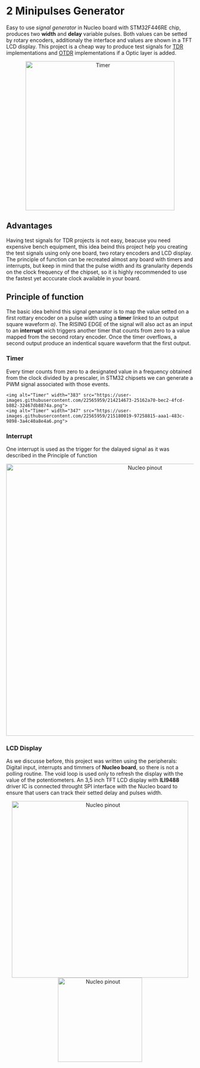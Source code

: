 # 2 Minipulses Generator

Easy to use _signal generator_ in Nucleo board with STM32F446RE chip, produces two **width** and **delay** variable pulses. Both values can be setted by rotary encoders, additionaly the interface and values are shown in a TFT LCD display. 
This project is a cheap way to produce test signals for [TDR](https://en.wikipedia.org/wiki/Time-domain_reflectometer) implementations and [OTDR](https://en.wikipedia.org/wiki/Optical_time-domain_reflectometer)
implementations if a Optic layer is added.
<p align="center">
	<img alt="Timer" width="400" src="https://user-images.githubusercontent.com/22565959/215195166-088dbaa5-6cff-47f3-a320-da5ed666b305.png">
</p>
	

## Advantages 
Having test signals for TDR projects is not easy, beacuse you need expensive bench equipment, this idea beind this project help you creating the test signals using only one board, two rotary encoders and LCD display.  
The principle of function can be recreated almost any board with timers and interrupts, but keep in mind that the pulse width and its granularity depends on the clock frequency of the chipset, so it is highly recommended to use the fastest yet acccurate clock available in your board.

## Principle of function 
The basic idea behind this signal genarator is to map the value setted on a first rottary encoder on a pulse width using a **timer** linked to an output square waveform _a)_. The RISING EDGE of the signal will also act as an input to an **interrupt** wich triggers another timer that counts from zero to a value mapped from the second rotary encoder. Once  the timer overflows, a second output produce an indentical square waveform that the first output.

### Timer 
Every timer counts from zero to a designated value in a frequency obtained from the clock divided by a prescaler, in STM32 chipsets we can generate a PWM signal associated with those events.

<p align="center">

	<img alt="Timer" width="383" src="https://user-images.githubusercontent.com/22565959/214214673-25162a70-bec2-4fcd-b882-32467db8874a.png">
	<img alt="Timer" width="347" src="https://user-images.githubusercontent.com/22565959/215180019-97258815-aaa1-483c-9898-3a4c40a8e4a6.png">
</p>


### Interrupt
One interrupt is used as the trigger for the dalayed signal as it was described in the Principle of function

<p align="center">
	<img alt="Nucleo pinout" width="730" src="https://user-images.githubusercontent.com/22565959/214214885-94d88550-0c6a-4726-b208-6a7802e5bbbd.png">
</p>

### LCD Display
As we discusse before, this project was written using the peripherals: Digital input, interrupts and timmers of **Nucleo board**, so there is not a polling routine.  The void loop is used only to refresh  the display with the value of the potentiometers. An 3,5 inch TFT LCD display with **ILI9488** driver IC is connected throught SPI interface with the Nucleo board to ensure that users can track their setted delay and pulses width.
<p align="center">
	<img alt="Nucleo pinout" width="474" src="https://user-images.githubusercontent.com/22565959/214215515-b64c2e0b-1136-4dd1-8ae6-204e58d63ceb.png">
	<img alt="Nucleo pinout" width="226" src="https://user-images.githubusercontent.com/22565959/215190415-99fce0df-bb1e-46e6-8058-57e286c8f638.png">

</p>
